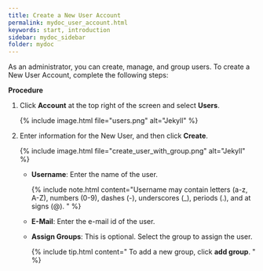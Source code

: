 ```yaml
---
title: Create a New User Account
permalink: mydoc_user_account.html
keywords: start, introduction
sidebar: mydoc_sidebar
folder: mydoc
---
```


As an administrator, you can create, manage, and group users. To create a New User Account, complete the following steps:

**Procedure**


1. Click **Account** at the top right of the screen and select **Users**.
    
    {% include image.html file="users.png" alt="Jekyll"  %}
2. Enter information for the New User, and then click **Create**.

    {% include image.html file="create_user_with_group.png" alt="Jekyll" %}
    * **Username**: Enter the name of the user.

        {% include note.html content="Username may contain letters (a-z, A-Z), numbers (0-9), dashes (-), underscores (_), periods (.), and at signs (@).  " %}
    * **E-Mail**: Enter the e-mail id of the user.
    * **Assign Groups**: This is optional. Select the group to assign the user.

        {% include tip.html content=" To add a new group, click **add group**.  " %}
























